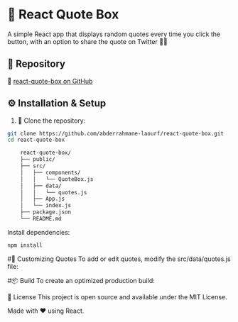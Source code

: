 # 🔮 React Quote Box

A simple React app that displays random quotes every time you click the button, with an option to share the quote on Twitter 🧠✨

## 📂 Repository
🔗 [react-quote-box on GitHub](https://github.com/abderrahmane-laourf/react-quote-box.git)

## ⚙️ Installation & Setup

1. 🧬 Clone the repository:
```bash
git clone https://github.com/abderrahmane-laourf/react-quote-box.git
cd react-quote-box
```

```bash
    react-quote-box/
    ├── public/
    ├── src/
    │   ├── components/
    │   │   └── QuoteBox.js
    │   ├── data/
    │   │   └── quotes.js
    │   ├── App.js
    │   └── index.js
    ├── package.json
    └── README.md
```
Install dependencies:


```bash
npm install
```


#📝 Customizing Quotes
To add or edit quotes, modify the src/data/quotes.js file:

#📦 Build
To create an optimized production build:

📄 License
This project is open source and available under the MIT License.

Made with ❤️ using React.

